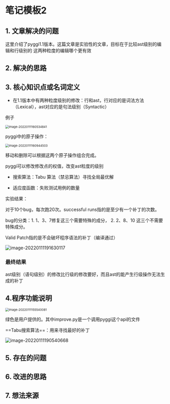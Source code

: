 # 笔记模板2

## 1. 文章解决的问题

这里介绍了pyggi1.1版本。这篇文章是实验性的文章，目标在于比较ast级别的编辑和行级别的 这两种粒度的编辑哪个更有效

## 2. 解决的思路

## 3. 核心知识点或名词定义

*  在1.1版本中有两种粒度级别的修改：行和ast，行对应的是词法方法（Lexical），ast对应的是句法级别（Syntactic）

  例子

  <img src="C:\Users\HDULAB601\AppData\Roaming\Typora\typora-user-images\image-20220111160534841.png" alt="image-20220111160534841" style="zoom:67%;" />

  pyggi中的原子操作：

  <img src="C:\Users\HDULAB601\AppData\Roaming\Typora\typora-user-images\image-20220111160944503.png" alt="image-20220111160944503" style="zoom:67%;" />

  移动和删除可以根据这两个原子操作组合完成。

  pyggi可以修改修改点的权值，改变ast粒度的级别

* 搜索算法：Tabu 算法（禁忌算法）寻找全局最优解

* 适应度函数：失败测试用例的数量

实验结果：

对于10个bug，每次跑20次。successful runs指的是至少有一个补丁的次数。

bug的分类：1. 1、3、7修复这三个需要特殊的成分， 2. 2、8、10 这三个不需要特殊成分。

Valid Patch指的是不会破坏程序语法的补丁（编译通过）

![image-20220111191630117](C:\Users\HDULAB601\AppData\Roaming\Typora\typora-user-images\image-20220111191630117.png)

### 最终结果

ast级别（语句级别）的修改比行级的修改要好，而且ast的能产生行级操作无法生成的补丁

## 4.程序功能说明

<img src="C:\Users\HDULAB601\AppData\Roaming\Typora\typora-user-images\image-20220111155540081.png" alt="image-20220111155540081" style="zoom:67%;" />

绿色是用户提供的。其中improve.py是一个调用pyggi这个api的文件



==Tabu搜索算法==：用来寻找最好的补丁

![image-20220111190540668](C:\Users\HDULAB601\AppData\Roaming\Typora\typora-user-images\image-20220111190540668.png)

## 5. 存在的问题

## 6. 改进的思路

## 7. 想法来源

